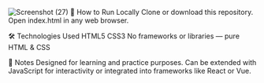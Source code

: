 ![Screenshot (27)](https://github.com/user-attachments/assets/ad57f1be-ef69-4d68-9295-5039ba59e456)
🚀 How to Run Locally
Clone or download this repository.
Open index.html in any web browser.

🛠️ Technologies Used
HTML5
CSS3
No frameworks or libraries — pure HTML & CSS

📌 Notes
Designed for learning and practice purposes.
Can be extended with JavaScript for interactivity or integrated into frameworks like React or Vue.
